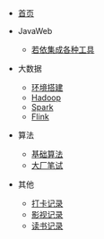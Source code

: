 * [首页](/)

* JavaWeb
    * [若依集成各种工具](/web/ruoyi/web.md)

* 大数据
    * [环境搭建](/bigData/base.md)
    * [Hadoop](/bigData/hadoop/hadoop.md)
    * [Spark](/bigData/spark/spark.md)
    * [Flink](/bigData/flink/flink.md)

* 算法
    * [基础算法](/coding/coding.md)
    * [大厂笔试](/coding/company.md)

* 其他
    * [打卡记录](/other/self.md)
    * [影视记录](/other/movies.md)
    * [读书记录](/other/read.md)
